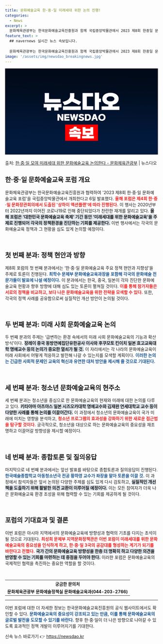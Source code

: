 ```yaml
---
title: 문화예술교육 한·중·일 미래세대 위한 논의 진행!
categories:
  - News
excerpt: >
  문화체육관광부는 한국문화예술교육진흥원과 함께 국립중앙박물관에서 2023 제8회 한중일 문화예술교육 포럼을 개…
feature_text: >
  ## navernews 실시간 뉴스 속보입니다.

  문화체육관광부는 한국문화예술교육진흥원과 함께 국립중앙박물관에서 2023 제8회 한중일 문화예술교육 포럼을 개…
image: '/assets/img/newsdao_breakingnews.jpg'
---
```


![뉴스다오 속보](/assets/img/newsdao_breakingnews.jpg)

<p>출처: <a href="https://newsdao.kr/2428" rel="dofollow">한·중·일 모여 미래세대 위한 문화예술교육 논의한다  - 문화체육관광부</a> | 뉴스다오</p>

<h2 data-ke-size="size26">한·중·일 문화예술교육 포럼 개요</h2>

<p data-ke-size="size16">문화체육관광부는 한국문화예술교육진흥원과 협력하여 '2023 제8회 한·중·일 문화예술교육 포럼'을 국립중앙박물관에서 개최한다고 6일 발표했다. <b><span style="color: #ee2323;">올해 포럼은 제4회 한·중·일 문화장관회의에서 도출된 '상하이 액션플랜'에 따라 진행된다.</span></b> 이 행사는 2020년부터 2022년까지 이어진 코로나19로 인해 중단되었다가 찬란한 재개를 알리고 있다. <b><span style="background-color: #21538527;">올해 포럼은 ‘대한민국 문화예술교육 축제’ 기간 동안 ‘미래세대를 위한 문화예술교육’을 주제로 진행되어 각국의 정책환경을 진단하는 기회를 제공한다.</span></b> 이번 행사에서는 각국의 문화예술교육 정책과 그 현황을 심도 있게 논의할 예정이다.</p>

<p data-ke-size="size16">&nbsp;</p>

<h2 data-ke-size="size26">첫 번째 분과: 정책 현안과 방향</h2>

<p data-ke-size="size16">제8회 포럼의 첫 번째 분과에서는 ‘한·중·일 문화예술교육 주요 정책 현안과 지향성’을 주제로 토론이 진행된다. <b><span style="color: #1a5490;">최학수 문체부 문화예술교육과장을 포함해 각국의 문화예술 전문가들이 발표에 나설 예정이다.</span></b> 이 분과에서는 한국, 중국, 일본이 각자 진단한 문화예술교육 현황과 향후 방향에 대해 심도 있는 토론이 펼쳐질 것이다. <b><span style="color: #ee2323;">이를 통해 참가자들은 서로의 정책을 비교하고, 보다 나은 문화예술교육을 위한 전략을 모색할 수 있다.</span></b> 또한, 각국의 정책 사례를 공유함으로써 실질적인 개선 방안이 논의될 것이다.</p>

<p data-ke-size="size16">&nbsp;</p>

<h2 data-ke-size="size26">두 번째 분과: 미래 사회 문화예술교육 논의</h2>

<p data-ke-size="size16">두 번째 분과의 주제는 ‘급변하는 환경 속에서의 미래 사회 문화예술교육의 기능과 확산 방식’이다. <b><span style="background-color: #21538527;">장레이 중국 동방연예집단유한공사 이사와 후쿠모토 킨이치 일본 효고교육대학 명예교수 등의 논의가 중요한 열쇠가 될 것.</span></b> 이 자리에서는 각 나라의 문화예술교육이 미래 사회에서 어떻게 적응하고 발전해 나갈 수 있는지를 모색할 계획이다. <b><span style="color: #1a5490;">이러한 논의는 긴급한 사회적 문제인 교육의 혁신과 유연한 대처 방안을 제시해 줄 것으로 기대된다.</span></b></p>

<p data-ke-size="size16">&nbsp;</p>

<h2 data-ke-size="size26">세 번째 분과: 청소년 문화예술교육의 현주소</h2>

<p data-ke-size="size16">세 번째 분과는 청소년을 중심으로 한 문화예술교육의 현재와 미래에 대한 논의를 다루고 있다. <b><span style="background-color: #21538527;">키타야마 아츠야스 일본 시즈오카대학 명예교수와 김재완 연세대학교 교수 등이 다양한 사례를 통해 논의를 이끌어간다.</span></b> 이 과정에서 청소년의 문화예술교육이 국가 미래에 미치는 영향을 분석하고, <b><span style="color: #ee2323;">청소년 프로그램의 효과성을 강화하기 위한 새로운 접근법을 탐구할 것이다.</span></b> 궁극적으로, 청소년을 대상으로 하는 문화예술교육의 중요성을 재조명하고 이끌어갈 방향성을 제시할 예정이다.</p>

<p data-ke-size="size16">&nbsp;</p>

<h2 data-ke-size="size26">네 번째 분과: 종합토론 및 질의응답</h2>

<p data-ke-size="size16">마지막으로 네 번째 분과에서는 앞선 발표를 바탕으로 종합토론과 질의응답이 진행된다. <b><span style="color: #1a5490;">한국예술종합학교 아동청소년극 전공 황하영 교수가 좌장을 맡아 토론을 이끌 것.</span></b> 이 과정에서 참석자들은 앞서 논의된 다양한 주제를 심도 있게 다시 검토하고, <b><span style="background-color: #21538527;">실질적인 개선책을 도출하기 위해 활발한 의견 교환이 이루어질 예정이다.</span></b> 이는 모든 참여자가 더욱 나은 문화예술교육 환경 조성을 위해 협력할 수 있는 기회를 제공하게 될 것이다.</p>

<p data-ke-size="size16">&nbsp;</p>

<h2 data-ke-size="size26">포럼의 기대효과 및 결론</h2>

<p data-ke-size="size16">이번 포럼은 아시아 지역에서의 문화예술교육에 방향성과 협력의 기초를 다지는 초석이 될 것으로 기대된다. <b><span style="color: #ee2323;">최성희 문체부 지역문화정책관은 이번 포럼이 미래세대를 위한 문화예술교육의 중요성을 인식하게 하고, 한·중·일 3국의 공감대를 형성하는 계기가 되기를 바란다고 전했다.</span></b> <b><span style="background-color: #21538527;">국가 간의 문화예술교육 방향성을 한층 더 명확히 하고 다양한 의견을 반영할 수 있는 기회를 마련하는 데 중점을 두어야 한다.</span></b> 이러한 포럼은 문화예술교육의 국제적인 협력을 촉진하는 중요한 역할을 할 것이다.</p>

<p data-ke-size="size16">&nbsp;</p>

<table>
<tr>
<td style="text-align: center; height: 17px;"><b>궁금한 문의처</b></td>
</tr>
<tr>
<td style="text-align: center; height: 17px;"><b>문화체육관광부 문화예술정책실 문화예술교육과(044-203-2766)</b></td>
</tr>
</table>

<hr>

<p data-ke-size="size16">이번 포럼에 대한 더 자세한 정보는 한국문화예술교육진흥원의 공식 웹사이트에서도 확인할 수 있다. <b><span style="color: #1a5490;">문화예술교육의 중요성이 강조되고 있는 만큼, 이를 통해 문화예술교육의 글로벌 발전을 도모할 수 있기를 바란다.</span></b> 향후 한·중·일이 더 나은 방향으로 나아갈 수 있도록 효과적인 정책 개발이 이루어지기를 기대한다.</p> 

신속 뉴스 바로가기 👉 <a href="https://newsdao.kr" rel="dofollow">https://newsdao.kr</a>


